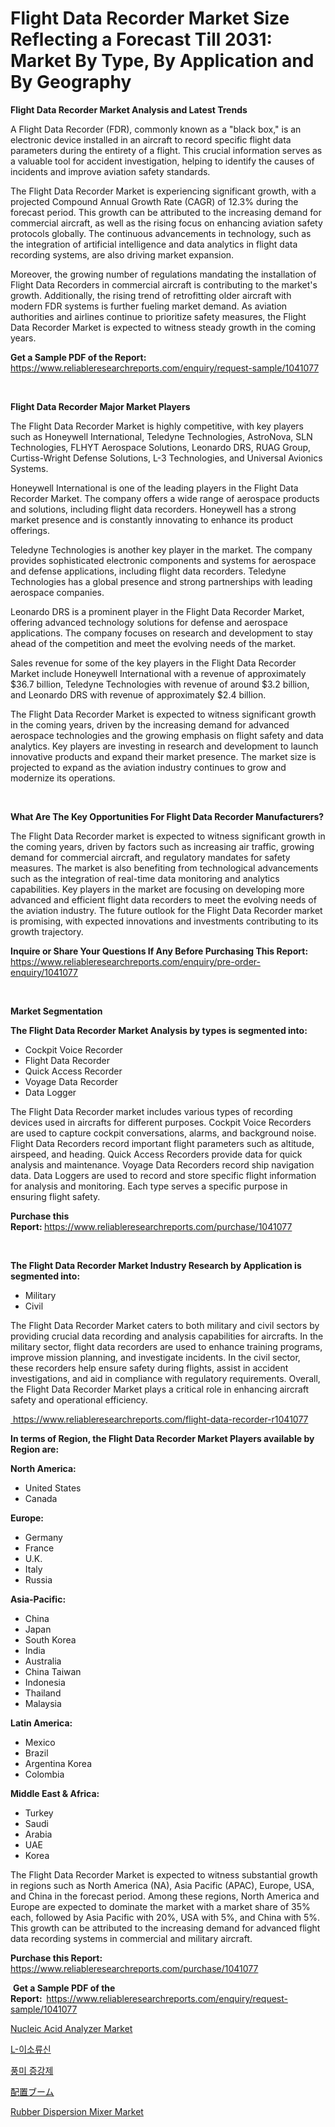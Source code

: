 <p><h1>Flight Data Recorder Market Size Reflecting a Forecast Till 2031: Market By Type, By Application and By Geography</h1></p><p><strong>Flight Data Recorder Market Analysis and Latest Trends</strong></p>
<p><p>A Flight Data Recorder (FDR), commonly known as a "black box," is an electronic device installed in an aircraft to record specific flight data parameters during the entirety of a flight. This crucial information serves as a valuable tool for accident investigation, helping to identify the causes of incidents and improve aviation safety standards.</p><p>The Flight Data Recorder Market is experiencing significant growth, with a projected Compound Annual Growth Rate (CAGR) of 12.3% during the forecast period. This growth can be attributed to the increasing demand for commercial aircraft, as well as the rising focus on enhancing aviation safety protocols globally. The continuous advancements in technology, such as the integration of artificial intelligence and data analytics in flight data recording systems, are also driving market expansion.</p><p>Moreover, the growing number of regulations mandating the installation of Flight Data Recorders in commercial aircraft is contributing to the market's growth. Additionally, the rising trend of retrofitting older aircraft with modern FDR systems is further fueling market demand. As aviation authorities and airlines continue to prioritize safety measures, the Flight Data Recorder Market is expected to witness steady growth in the coming years.</p></p>
<p><strong>Get a Sample PDF of the Report:&nbsp;</strong> <a href="https://www.reliableresearchreports.com/enquiry/request-sample/1041077">https://www.reliableresearchreports.com/enquiry/request-sample/1041077</a></p>
<p>&nbsp;</p>
<p><strong>Flight Data Recorder Major Market Players</strong></p>
<p><p>The Flight Data Recorder Market is highly competitive, with key players such as Honeywell International, Teledyne Technologies, AstroNova, SLN Technologies, FLHYT Aerospace Solutions, Leonardo DRS, RUAG Group, Curtiss-Wright Defense Solutions, L-3 Technologies, and Universal Avionics Systems.</p><p>Honeywell International is one of the leading players in the Flight Data Recorder Market. The company offers a wide range of aerospace products and solutions, including flight data recorders. Honeywell has a strong market presence and is constantly innovating to enhance its product offerings.</p><p>Teledyne Technologies is another key player in the market. The company provides sophisticated electronic components and systems for aerospace and defense applications, including flight data recorders. Teledyne Technologies has a global presence and strong partnerships with leading aerospace companies.</p><p>Leonardo DRS is a prominent player in the Flight Data Recorder Market, offering advanced technology solutions for defense and aerospace applications. The company focuses on research and development to stay ahead of the competition and meet the evolving needs of the market.</p><p>Sales revenue for some of the key players in the Flight Data Recorder Market include Honeywell International with a revenue of approximately $36.7 billion, Teledyne Technologies with revenue of around $3.2 billion, and Leonardo DRS with revenue of approximately $2.4 billion.</p><p>The Flight Data Recorder Market is expected to witness significant growth in the coming years, driven by the increasing demand for advanced aerospace technologies and the growing emphasis on flight safety and data analytics. Key players are investing in research and development to launch innovative products and expand their market presence. The market size is projected to expand as the aviation industry continues to grow and modernize its operations.</p></p>
<p>&nbsp;</p>
<p><strong>What Are The Key Opportunities For Flight Data Recorder Manufacturers?</strong></p>
<p><p>The Flight Data Recorder market is expected to witness significant growth in the coming years, driven by factors such as increasing air traffic, growing demand for commercial aircraft, and regulatory mandates for safety measures. The market is also benefiting from technological advancements such as the integration of real-time data monitoring and analytics capabilities. Key players in the market are focusing on developing more advanced and efficient flight data recorders to meet the evolving needs of the aviation industry. The future outlook for the Flight Data Recorder market is promising, with expected innovations and investments contributing to its growth trajectory.</p></p>
<p><strong>Inquire or Share Your Questions If Any Before Purchasing This Report:</strong> <a href="https://www.reliableresearchreports.com/enquiry/pre-order-enquiry/1041077">https://www.reliableresearchreports.com/enquiry/pre-order-enquiry/1041077</a></p>
<p>&nbsp;</p>
<p><strong>Market Segmentation</strong></p>
<p><strong>The Flight Data Recorder Market Analysis by types is segmented into:</strong></p>
<p><ul><li>Cockpit Voice Recorder</li><li>Flight Data Recorder</li><li>Quick Access Recorder</li><li>Voyage Data Recorder</li><li>Data Logger</li></ul></p>
<p><p>The Flight Data Recorder market includes various types of recording devices used in aircrafts for different purposes. Cockpit Voice Recorders are used to capture cockpit conversations, alarms, and background noise. Flight Data Recorders record important flight parameters such as altitude, airspeed, and heading. Quick Access Recorders provide data for quick analysis and maintenance. Voyage Data Recorders record ship navigation data. Data Loggers are used to record and store specific flight information for analysis and monitoring. Each type serves a specific purpose in ensuring flight safety.</p></p>
<p><strong>Purchase this Report:&nbsp;</strong><a href="https://www.reliableresearchreports.com/purchase/1041077">https://www.reliableresearchreports.com/purchase/1041077</a></p>
<p>&nbsp;</p>
<p><strong>The Flight Data Recorder Market Industry Research by Application is segmented into:</strong></p>
<p><ul><li>Military</li><li>Civil</li></ul></p>
<p><p>The Flight Data Recorder Market caters to both military and civil sectors by providing crucial data recording and analysis capabilities for aircrafts. In the military sector, flight data recorders are used to enhance training programs, improve mission planning, and investigate incidents. In the civil sector, these recorders help ensure safety during flights, assist in accident investigations, and aid in compliance with regulatory requirements. Overall, the Flight Data Recorder Market plays a critical role in enhancing aircraft safety and operational efficiency.</p></p>
<p><a href="https://www.reliableresearchreports.com/flight-data-recorder-r1041077">&nbsp;https://www.reliableresearchreports.com/flight-data-recorder-r1041077</a></p>
<p><strong>In terms of Region, the Flight Data Recorder Market Players available by Region are:</strong></p>
<p>
    <p> <strong> North America: </strong>
        <ul>
            <li>United States</li>
            <li>Canada</li>
        </ul>
        </p> 
    <p> <strong> Europe: </strong>
        <ul>
            <li>Germany</li>
            <li>France</li>
            <li>U.K.</li>
            <li>Italy</li>
            <li>Russia</li>
        </ul>
        </p> 
    <p> <strong> Asia-Pacific: </strong>
        <ul>
            <li>China</li>
            <li>Japan</li>
            <li>South Korea</li>
            <li>India</li>
            <li>Australia</li>
            <li>China Taiwan</li>
            <li>Indonesia</li>
            <li>Thailand</li>
            <li>Malaysia</li>
        </ul>
        </p> 
    <p> <strong> Latin America: </strong>
        <ul>
            <li>Mexico</li>
            <li>Brazil</li>
            <li>Argentina Korea</li>
            <li>Colombia</li>
        </ul>
        </p> 
    <p> <strong> Middle East & Africa: </strong>
        <ul>
            <li>Turkey</li>
            <li>Saudi</li>
            <li>Arabia</li>
            <li>UAE</li>
            <li>Korea</li>
        </ul>
    </p>
    </p>
<p><p>The Flight Data Recorder Market is expected to witness substantial growth in regions such as North America (NA), Asia Pacific (APAC), Europe, USA, and China in the forecast period. Among these regions, North America and Europe are expected to dominate the market with a market share of 35% each, followed by Asia Pacific with 20%, USA with 5%, and China with 5%. This growth can be attributed to the increasing demand for advanced flight data recording systems in commercial and military aircraft.</p></p>
<p><strong>Purchase this Report: </strong><a href="https://www.reliableresearchreports.com/purchase/1041077">https://www.reliableresearchreports.com/purchase/1041077</a></p>
<p>&nbsp;<strong>Get a Sample PDF of the Report:&nbsp;&nbsp;</strong><a href="https://www.reliableresearchreports.com/enquiry/request-sample/1041077">https://www.reliableresearchreports.com/enquiry/request-sample/1041077</a></p>
<p><strong></strong></p>
<p><p><a href="https://github.com/dx0328/Market-Research-Report-List-3/blob/main/nucleic-acid-analyzer-market.md">Nucleic Acid Analyzer Market</a></p><p><a href="https://github.com/puputanisa684/Market-Research-Report-List-1/blob/main/7627324169788.md">L-이소류신</a></p><p><a href="https://github.com/naiemislamrayan2/Market-Research-Report-List-1/blob/main/4943800169787.md">풍미 증강제</a></p><p><a href="https://github.com/mm14022023/Market-Research-Report-List-2/blob/main/3045188158273.md">配置ブーム</a></p><p><a href="https://github.com/Glendatilghmankmgz0rbhwpy/Market-Research-Report-List-3/blob/main/rubber-dispersion-mixer-market.md">Rubber Dispersion Mixer Market</a></p></p>